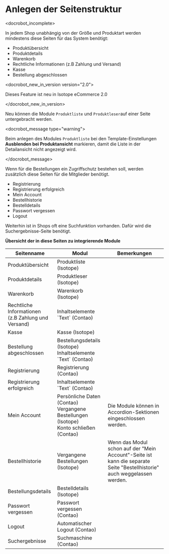 # Anlegen der Seitenstruktur

<docrobot_incomplete>

In jedem Shop unabhängig von der Größe und Produktart werden mindestens diese Seiten für das System benötigt:

* Produktübersicht
* Produktdetails
* Warenkorb
* Rechtliche Informationen (z.B Zahlung und Versand)
* Kasse 
* Bestellung abgeschlossen

<docrobot_new_in_version version="2.0"><p>Dieses Feature ist neu in Isotope eCommerce 2.0</p></docrobot_new_in_version>

Neu können die Module `Produktliste` und `Produktleser`auf einer Seite untergebracht werden.

<docrobot_message type="warning"><p>Beim anlegen des Modules `Produktliste` bei den Template-Einstellungen **Ausblenden bei Produktansicht** markieren, damit die Liste in der Detailansicht nicht angezeigt wird.</p></docrobot_message>


Wenn für die Bestellungen ein Zugriffschutz bestehen soll, werden zusätzlich diese Seiten für die Mitglieder benötigt.

* Registrierung
* Registrierung erfolgreich
* Mein Account
* Bestellhistorie
* Bestelldetails
* Passwort vergessen
* Logout

Weiterhin ist in Shops oft eine Suchfunktion vorhanden. Dafür wird die Suchergebnisse-Seite benötigt.


**Übersicht der in diese Seiten zu integrierende Module**

<table>
<thead>
<tr>
	<th>Seitenname</th>
	<th>Modul</th>
	<th>Bemerkungen</th>
</tr>
</thead>
<tbody>
<tr>
	<td>Produktübersicht</td>
	<td><docrobot_route name="product-list">Produktliste</docrobot_route> (Isotope)</td>
	<td></td>
</tr>
<tr>
	<td>Produktdetails</td>
	<td><docrobot_route name="product-reader">Produktleser</docrobot_route> (Isotope)</td>
	<td></td>
</tr>
<tr>
	<td>Warenkorb</td>
	<td><docrobot_route name="shopping-cart">Warenkorb</docrobot_route> (Isotope)</td>
	<td></td>
</tr>
<tr>
	<td>Rechtliche Informationen<br>(z.B Zahlung und Versand)</td>
	<td>Inhaltselemente `Text` (Contao)</td>
	<td></td>
</tr>
<tr>
	<td>Kasse</td>
	<td><docrobot_route name="checkout">Kasse</docrobot_route> (Isotope)</td>
	<td></td>
</tr>
<tr>
	<td>Bestellung abgeschlossen</td>
	<td><docrobot_route name="order-details">Bestellungsdetails</docrobot_route> (Isotope)<br>Inhaltselemente `Text` (Contao)</td>
	<td></td>
</tr>
<tr>
	<td>Registrierung</td>
	<td>Registrierung (Contao)</td>
	<td></td>
</tr>
<tr>
	<td>Registrierung erfolgreich</td>
	<td>Inhaltselemente `Text` (Contao)</td>
	<td></td>
</tr>
<tr>
	<td>Mein Account</td>
	<td>Persönliche Daten (Contao)<br><docrobot_route name="order-history">Vergangene Bestellungen</docrobot_route> (Isotope)<br>Konto schließen (Contao)</td>
	<td>Die Module können in Accordion-Sektionen eingeschlossen werden.</td>
</tr>
<tr>
	<td>Bestellhistorie</td>
	<td><docrobot_route name="order-history">Vergangene Bestellungen</docrobot_route> (Isotope)</td>
	<td>Wenn das Modul schon auf der "Mein Account"-Seite ist kann die separate Seite "Bestellhistorie" auch weggelassen werden.</td>
</tr>
<tr>
	<td><docrobot_route name="order-details">Bestellungsdetails</docrobot_route></td>
	<td>Bestelldetails (Isotope)</td>
	<td></td>
</tr>
<tr>
	<td>Passwort vergessen</td>
	<td>Passwort vergessen (Contao)</td>
	<td></td>
</tr>
<tr>
	<td>Logout</td>
	<td>Automatischer Logout (Contao)</td>
	<td></td>
</tr>
<tr>
	<td>Suchergebnisse</td>
	<td>Suchmaschine (Contao)
</td>
	<td></td>
</tr>
</tbody>
</table>